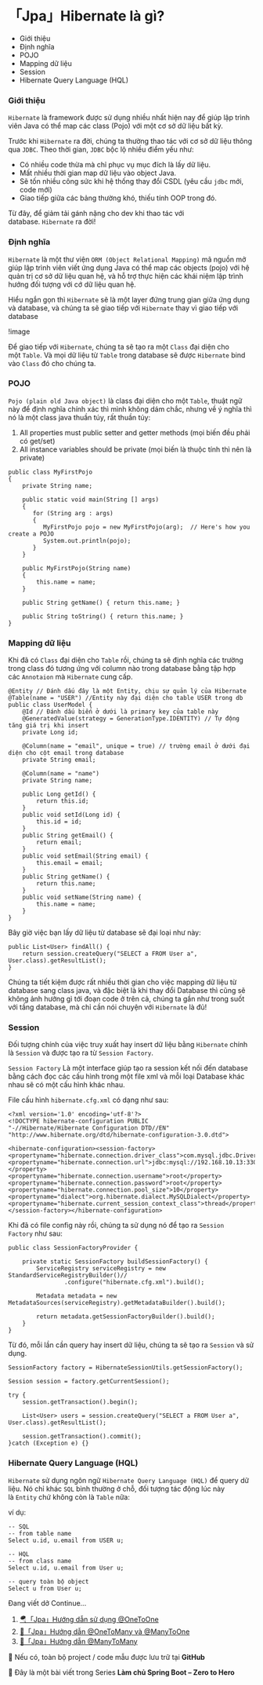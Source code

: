 「Jpa」Hibernate là gì?
===========================

- Giới thiệu
- Định nghĩa
- POJO
- Mapping dữ liệu
- Session
- Hibernate Query Language (HQL)

### **Giới thiệu**

`Hibernate` là framework được sử dụng nhiều nhất hiện nay để giúp lập trình viên Java có thể map các class (Pojo) với một cơ sở dữ liệu bất kỳ.

Trước khi `Hibernate` ra đời, chúng ta thường thao tác với cơ sở dữ liệu thông qua `JDBC`. Theo thời gian, `JDBC` bộc lộ nhiều điểm yếu như:

- Có nhiều code thừa mà chỉ phục vụ mục đích là lấy dữ liệu.
- Mất nhiều thời gian map dữ liệu vào object Java.
- Sẽ tốn nhiều công sức khi hệ thống thay đổi CSDL (yêu cầu `jdbc` mới, code mới)
- Giao tiếp giữa các bảng thường khó, thiếu tính OOP trong đó.

Từ đây, để giảm tải gánh nặng cho dev khi thao tác với database. `Hibernate` ra đời!

### **Định nghĩa**

`Hibernate` là một thư viện `ORM (Object Relational Mapping)` mã nguồn mở giúp lập trình viên viết ứng dụng Java có thể map các objects (pojo) với hệ quản trị cơ sở dữ liệu quan hệ, và hỗ trợ thực hiện các khái niệm lập trình hướng đối tượng với cớ dữ liệu quan hệ.

Hiểu ngắn gọn thì `Hibernate` sẽ là một layer đứng trung gian giữa ứng dụng và database, và chúng ta sẽ giao tiếp với `Hibernate` thay vì giao tiếp với database

!image

Để giao tiếp với `Hibernate`, chúng ta sẽ tạo ra một `Class` đại diện cho một `Table`. Và mọi dữ liệu từ `Table` trong database sẽ được `Hibernate` bind vào `Class` đó cho chúng ta.

### **POJO**

`Pojo (plain old Java object)` là class đại diện cho một `Table`, thuật ngữ này để định nghĩa chính xác thì mình không dám chắc, nhưng về ý nghĩa thì nó là một class java thuần túy, rất thuần túy:

1. All properties must public setter and getter methods (mọi biến đều phải có get/set)
2. All instance variables should be private (mọi biến là thuộc tính thì nên là private)

```
public class MyFirstPojo
{
    private String name;

    public static void main(String [] args)
    {
       for (String arg : args)
       {
          MyFirstPojo pojo = new MyFirstPojo(arg);  // Here's how you create a POJO
          System.out.println(pojo);
       }
    }

    public MyFirstPojo(String name)
    {
        this.name = name;
    }

    public String getName() { return this.name; }

    public String toString() { return this.name; }
}
```

### **Mapping dữ liệu**

Khi đã có `Class` đại diện cho `Table` rồi, chúng ta sẽ định nghĩa các trường trong class đó tương ứng với column nào trong database bằng tập hợp các `Annotaion` mà `Hibernate` cung cấp.

```
@Entity // Đánh dấu đây là một Entity, chịu sự quản lý của Hibernate
@Table(name = "USER") //Entity này đại diện cho table USER trong db
public class UserModel {
    @Id // Đánh dấu biến ở dưới là primary key của table này
    @GeneratedValue(strategy = GenerationType.IDENTITY) // Tự động tăng giá trị khi insert
    private Long id;

    @Column(name = "email", unique = true) // trường email ở dưới đại diện cho cột email trong database
    private String email;

    @Column(name = "name")
    private String name;

    public Long getId() {
        return this.id;
    }
    public void setId(Long id) {
        this.id = id;
    }
    public String getEmail() {
        return email;
    }
    public void setEmail(String email) {
        this.email = email;
    }
    public String getName() {
        return this.name;
    }
    public void setName(String name) {
        this.name = name;
    }
}
```

Bây giờ việc bạn lấy dữ liệu từ database sẽ đại loại như này:

```
public List<User> findAll() {
    return session.createQuery("SELECT a FROM User a", User.class).getResultList();
}
```

Chúng ta tiết kiệm được rất nhiều thời gian cho việc mapping dữ liệu từ database sang class java, và đặc biệt là khi thay đổi Database thì cũng sẽ không ảnh hưởng gì tới đoạn code ở trên cả, chúng ta gần như trong suốt với tầng database, mà chỉ cần nói chuyện với `Hibernate` là đủ!

### **Session**

Đối tượng chính của việc truy xuất hay insert dữ liệu bằng `Hibernate` chính là `Session` và được tạo ra từ `Session Factory`.

`Session Factory` Là một interface giúp tạo ra session kết nối đến database bằng cách đọc các cấu hình trong một file xml và mỗi loại Database khác nhau sẽ có một cấu hình khác nhau.

File cấu hình `hibernate.cfg.xml` có dạng như sau:

```
<?xml version='1.0' encoding='utf-8'?>
<!DOCTYPE hibernate-configuration PUBLIC
"-//Hibernate/Hibernate Configuration DTD//EN"
"http://www.hibernate.org/dtd/hibernate-configuration-3.0.dtd">

<hibernate-configuration><session-factory><propertyname="hibernate.connection.driver_class">com.mysql.jdbc.Driver</property><propertyname="hibernate.connection.url">jdbc:mysql://192.168.10.13:3306/loda
</property><propertyname="hibernate.connection.username">root</property><propertyname="hibernate.connection.password">root</property><propertyname="hibernate.connection.pool_size">10</property><propertyname="dialect">org.hibernate.dialect.MySQLDialect</property><propertyname="hibernate.current_session_context_class">thread</property></session-factory></hibernate-configuration>
```

Khi đã có file config này rồi, chúng ta sử dụng nó để tạo ra `Session Factory` như sau:

```
public class SessionFactoryProvider {

    private static SessionFactory buildSessionFactory() {
        ServiceRegistry serviceRegistry = new StandardServiceRegistryBuilder()//
                .configure("hibernate.cfg.xml").build();

        Metadata metadata = new MetadataSources(serviceRegistry).getMetadataBuilder().build();

        return metadata.getSessionFactoryBuilder().build();
    }
}
```

Từ đó, mỗi lần cần query hay insert dữ liệu, chúng ta sẽ tạo ra `Session` và sử dụng.

```
SessionFactory factory = HibernateSessionUtils.getSessionFactory();

Session session = factory.getCurrentSession();

try {
    session.getTransaction().begin();

    List<User> users = session.createQuery("SELECT a FROM User a", User.class).getResultList();

    session.getTransaction().commit();
}catch (Exception e) {}
```

### **Hibernate Query Language (HQL)**

`Hibernate` sử dụng ngôn ngữ `Hibernate Query Language (HQL)` để query dữ liệu. Nó chỉ khác `SQL` bình thường ở chỗ, đối tượng tác động lúc này là `Entity` chứ không còn là `Table` nữa:

ví dụ:

```
-- SQL
-- from table name
Select u.id, u.email from USER u;

-- HQL
-- from class name
Select u.id, u.email from User u;

-- query toàn bộ object
Select u from User u;
```

Đang viết dở Continue...

1. [🪂「Jpa」Hướng dẫn sử dụng @OneToOne]()
2. [🚅「Jpa」Hướng dẫn @OneToMany và @ManyToOne]()
3. [🛵「Jpa」Hướng dẫn @ManyToMany]()

💁 Nếu có, toàn bộ project / code mẫu được lưu trữ tại **GitHub**

🌟 Đây là một bài viết trong Series **Làm chủ Spring Boot – Zero to Hero**

